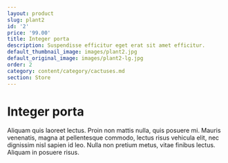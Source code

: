 ```yaml
---
layout: product
slug: plant2
id: '2'
price: '99.00'
title: Integer porta
description: Suspendisse efficitur eget erat sit amet efficitur. 
default_thumbnail_image: images/plant2.jpg
default_original_image: images/plant2-lg.jpg
order: 2
category: content/category/cactuses.md
section: Store
---
```


# Integer porta

Aliquam quis laoreet lectus. Proin non mattis nulla, quis posuere mi. Mauris venenatis, magna at pellentesque commodo, lectus risus vehicula elit, nec dignissim nisl sapien id leo. Nulla non pretium metus, vitae finibus lectus. Aliquam in posuere risus.